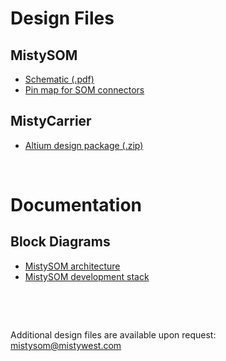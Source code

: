# Design Files

## MistySOM
* [Schematic (.pdf)](https://remote.mistywest.com/download/mh11/designfiles/2022-12-23_SOM_001_B_SchPrints.PDF)
* [Pin map for SOM connectors](/content/PinMap.md)

## MistyCarrier
* [Altium design package (.zip)](https://remote.mistywest.com/download/mh11/designfiles/CARRIER_001_Rev_A.zip)

<p>&nbsp;</p>

# Documentation

## Block Diagrams
* [MistySOM architecture](/files/img/MistySOM_architecture_block_diagram.png)
* [MistySOM development stack](/files/img/MistySOM_development_stack_block_diagram.png)

<p>&nbsp;</p>
<p>&nbsp;</p>

Additional design files are available upon request: mistysom@mistywest.com
